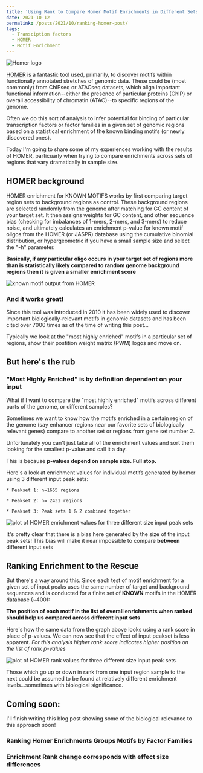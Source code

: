 ```yaml
---
title: 'Using Rank to Compare Homer Motif Enrichments in Different Sets of ATACseq Data'
date: 2021-10-12
permalink: /posts/2021/10/ranking-homer-post/
tags:
  - Transciption factors
  - HOMER
  - Motif Enrichment
---
```


![Homer logo](http://homer.ucsd.edu/homer/pic2.gif)

[HOMER](http://homer.ucsd.edu/homer/) is a fantastic tool used, primarily, to discover motifs within functionally annotated stretches of genomic data. These could be (most commonly) from ChIPseq or ATACseq datasets, which align important functional information--either the presence of particular proteins (ChIP) or overall accessibility of chromatin (ATAC)--to specific regions of the genome.  

Often we do this sort of analysis to infer potential for binding of particular transcription factors or factor families in a given set of genomic regions based on a statistical enrichment of the known binding motifs (or newly discovered ones). 

Today I'm going to share some of my experiences working with the results of HOMER, particuarly when trying to compare enrichments across sets of regions that vary dramatically in sample size.

## HOMER background

HOMER enrichment for KNOWN MOTIFS works by first comparing target region sets to background regions as control. These background regions are selected randomly from the genome after matching for GC content of your target set. It then assigns weights for GC content, and other sequence bias (checking for imbalances of 1-mers, 2-mers, and 3-mers) to reduce noise, and ultimately calculates an enrichment p-value for known motif oligos from the HOMER (or JASPR) database using the cumulative binomial distribution, or hypergeometric if you have a small sample size and select the "-h" parameter. 

**Basically, if any particular oligo occurs in your target set of regions more than is statistically likely compared to random genome background regions then it is given a smaller enrichment score**

![known motif output from HOMER](http://homer.ucsd.edu/homer/motif/motifs.known.png)

### And it works great! 

Since this tool was introduced in 2010 it has been widely used to discover important biologically-relevant motifs in genomic datasets and has been cited over 7000 times as of the time of writing this post... 

Typically we look at the "most highly enriched" motifs in a particular set of regions, show their postition weight matrix (PWM) logos and move on.

## But here's the rub

### "Most Highly Enriched" is by definition dependent on your input

What if I want to compare the "most highly enriched" motifs across different parts of the genome, or different samples?

Sometimes we want to know how the motifs enriched in a certain region of the genome (say enhancer regions near our favorite sets of biologically relevant genes) compare to another set or regions from gene set number 2. 

Unfortunately you can't just take all of the enrichment values and sort them looking for the smallest p-value and call it a day.

This is because **p-values depend on sample size. Full stop.**

Here's a look at enrichment values for individual motifs generated by homer using 3 different input peak sets:
  
    * Peakset 1: n=1655 regions

    * Peakset 2: n= 2431 regions

    * Peakset 3: Peak sets 1 & 2 combined together

![plot of HOMER enrichment values for three different size input peak sets](https://bitbucket.org/scharerlab/homer_rank/raw/dc64bb687b13a75ed33fe4d45488cef28b27aeee/output/bias_proof-1.jpg)

It's pretty clear that there is a bias here generated by the size of the input peak sets! This bias will make it near impossible to compare **between** different input sets

## Ranking Enrichment to the Rescue

But there's a way around this. Since each test of motif enrichment for a given set of input peaks uses the same number of target and background sequences and is conducted for a finite set of **KNOWN** motifs in the HOMER database (\~400):

**The position of each motif in the list of overall enrichments when ranked should help us compared across different input sets**

Here's how the same data from the graph above looks using a rank score in place of p-values. We can now see that the effect of input peakset is less apparent. *For this analysis higher rank score indicates higher position on the list of rank p-values*

![plot of HOMER rank values for three different size input peak sets](https://bitbucket.org/scharerlab/homer_rank/raw/5356b2b5fe8222bd678d6a61f0e76fbdc707dc50/output/rank_fix-1.jpg)


Those which go up or down in rank from one input region sample to the next could be assumed to be found at relatively different enrichment levels...sometimes with biological significance.

## Coming soon:

I'll finish writing this blog post showing some of the biological relevance to this approach soon!

### Ranking Homer Enrichments Groups Motifs by Factor Families

### Enrichment Rank change corresponds with effect size differences

